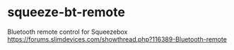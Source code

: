 # squeeze-bt-remote
Bluetooth remote control for Squeezebox
https://forums.slimdevices.com/showthread.php?116389-Bluetooth-remote

